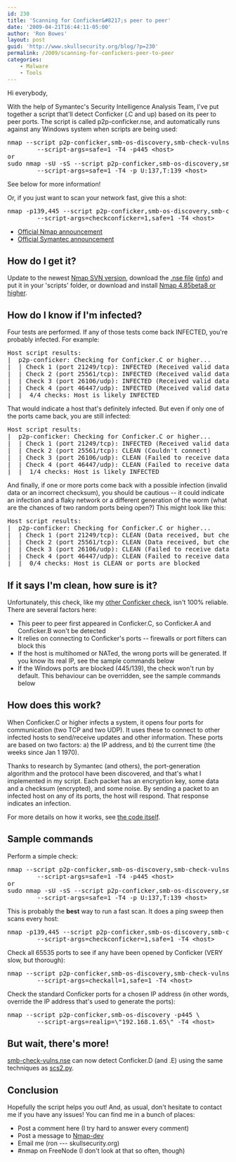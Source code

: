 ```yaml
---
id: 230
title: 'Scanning for Conficker&#8217;s peer to peer'
date: '2009-04-21T16:44:11-05:00'
author: 'Ron Bowes'
layout: post
guid: 'http://www.skullsecurity.org/blog/?p=230'
permalink: /2009/scanning-for-confickers-peer-to-peer
categories:
    - Malware
    - Tools
---
```


Hi everybody,

With the help of Symantec's Security Intelligence Analysis Team, I've put together a script that'll detect Conficker (.C and up) based on its peer to peer ports. The script is called p2p-conficker.nse, and automatically runs against any Windows system when scripts are being used:
<pre>nmap --script p2p-conficker,smb-os-discovery,smb-check-vulns \
        --script-args=safe=1 -T4 -p445 &lt;host&gt;
or
sudo nmap -sU -sS --script p2p-conficker,smb-os-discovery,smb-check-vulns \
        --script-args=safe=1 -T4 -p U:137,T:139 &lt;host&gt;</pre>

See below for more information! 

Or, if you just want to scan your network fast, give this a shot:
<pre>nmap -p139,445 --script p2p-conficker,smb-os-discovery,smb-check-vulns \
        --script-args=checkconficker=1,safe=1 -T4 &lt;host&gt;</pre>

<ul>
<li><a href='http://seclists.org/nmap-dev/2009/q2/0161.html'>Official Nmap announcement</a></li>
<li><a href='https://forums2.symantec.com/t5/Malicious-Code/W32-Downadup-P2P-Scanner-Script-for-Nmap/ba-p/393519#A266'>Official Symantec announcement</a></li>
</ul>
<!--more-->

<h2>How do I get it?</h2>
Update to the newest <a href='http://nmap.org/book/install.html#inst-svn'>Nmap SVN version</a>, download the <a href='http://nmap.org/svn/scripts/p2p-conficker.nse'>.nse file</a> (<a href='http://nmap.org/nsedoc/scripts/p2p-conficker.html'>info</a>) and put it in your 'scripts' folder, or download and install <a href='http://nmap.org/download.html'>Nmap 4.85beta8 or higher</a>. 

<h2>How do I know if I'm infected?</h2>
Four tests are performed. If any of those tests come back INFECTED, you're probably infected. For example:
<pre>Host script results:
|  p2p-conficker: Checking for Conficker.C or higher...
|  | Check 1 (port 21249/tcp): INFECTED (Received valid data)
|  | Check 2 (port 25561/tcp): INFECTED (Received valid data)
|  | Check 3 (port 26106/udp): INFECTED (Received valid data)
|  | Check 4 (port 46447/udp): INFECTED (Received valid data)
|_ |_ 4/4 checks: Host is likely INFECTED
</pre>
That would indicate a host that's definitely infected. But even if only one of the ports came back, you are still infected:
<pre>Host script results:
|  p2p-conficker: Checking for Conficker.C or higher...
|  | Check 1 (port 21249/tcp): INFECTED (Received valid data)
|  | Check 2 (port 25561/tcp): CLEAN (Couldn't connect)
|  | Check 3 (port 26106/udp): CLEAN (Failed to receive data)
|  | Check 4 (port 46447/udp): CLEAN (Failed to receive data)
|_ |_ 1/4 checks: Host is likely INFECTED
</pre>

And finally, if one or more ports come back with a possible infection (invalid data or an incorrect checksum), you should be cautious -- it could indicate an infection and a flaky network or a different generation of the worm (what are the chances of two random ports being open?) This might look like this:

<pre>Host script results:
|  p2p-conficker: Checking for Conficker.C or higher...
|  | Check 1 (port 21249/tcp): CLEAN (Data received, but checksum was invalid (possibly INFECTED))
|  | Check 2 (port 25561/tcp): CLEAN (Data received, but checksum was invalid (possibly INFECTED))
|  | Check 3 (port 26106/udp): CLEAN (Failed to receive data)
|  | Check 4 (port 46447/udp): CLEAN (Failed to receive data)
|_ |_ 0/4 checks: Host is CLEAN or ports are blocked</pre>

<h2>If it says I'm clean, how sure is it?</h2>
Unfortunately, this check, like my <a href='http://www.skullsecurity.org/blog/?p=209'>other Conficker check</a>, isn't 100% reliable. There are several factors here:
<ul>
<li>This peer to peer first appeared in Conficker.C, so Conficker.A and Conficker.B won't be detected</li>
<li>It relies on connecting to Conficker's ports -- firewalls or port filters can block this</li>
<li>If the host is multihomed or NATed, the wrong ports will be generated. If you know its real IP, see the sample commands below</li>
<li>If the Windows ports are blocked (445/139), the check won't run by default. This behaviour can be overridden, see the sample commands below</li>
</ul>

<h2>How does this work?</h2>
When Conficker.C or higher infects a system, it opens four ports for communication (two TCP and two UDP). It uses these to connect to other infected hosts to send/receive updates and other information. These ports are based on two factors: a) the IP address, and b) the current time (the weeks since Jan 1 1970). 

Thanks to research by Symantec (and others), the port-generation algorithm and the protocol have been discovered, and that's what I implemented in my script. Each packet has an encryption key, some data and a checksum (encrypted), and some noise. By sending a packet to an infected host on any of its ports, the host will respond. That response indicates an infection. 

For more details on how it works, see <a href='http://nmap.org/svn/scripts/p2p-conficker.nse'>the code itself</a>. 

<h2>Sample commands</h2>
Perform a simple check:
<pre>nmap --script p2p-conficker,smb-os-discovery,smb-check-vulns \
        --script-args=safe=1 -T4 -p445 &lt;host&gt;
or
sudo nmap -sU -sS --script p2p-conficker,smb-os-discovery,smb-check-vulns \
        --script-args=safe=1 -T4 -p U:137,T:139 &lt;host&gt;</pre>

This is probably the <strong>best</strong> way to run a fast scan. It does a ping sweep then scans every host:
<pre>nmap -p139,445 --script p2p-conficker,smb-os-discovery,smb-check-vulns \
        --script-args=checkconficker=1,safe=1 -T4 &lt;host&gt;</pre>

Check all 65535 ports to see if any have been opened by Conficker (VERY slow, but thorough):
<pre>nmap --script p2p-conficker,smb-os-discovery,smb-check-vulns -p- \
        --script-args=checkall=1,safe=1 -T4 &lt;host&gt;</pre>

Check the standard Conficker ports for a chosen IP address (in other words, override the IP address that's used to generate the ports):
<pre>nmap --script p2p-conficker,smb-os-discovery -p445 \
        --script-args=realip=\"192.168.1.65\" -T4 &lt;host&gt;</pre>

<h2>But wait, there's more!</h2>
<a href='http://nmap.org/nsedoc/scripts/smb-check-vulns.html'>smb-check-vulns.nse</a> can now detect Conficker.D (and .E) using the same techniques as <a href='http://iv.cs.uni-bonn.de/wg/cs/applications/containing-conficker/'>scs2.py</a>. 

<h2>Conclusion</h2>
Hopefully the script helps you out! And, as usual, don't hesitate to contact me if you have any issues! You can find me in a bunch of places:
<ul>
<li>Post a comment here (I try hard to answer every comment)</li>
<li>Post a message to <a href='http://insecure.org/mailman/listinfo/nmap-dev'>Nmap-dev</a></li>
<li>Email me (ron --- skullsecurity.org)</li>
<li>#nmap on FreeNode (I don't look at that so often, though)</li>
</ul>

